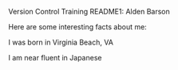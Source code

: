 Version Control Training README1: Alden Barson



Here are some interesting facts about me:



I was born in Virginia Beach, VA



I am near fluent in Japanese

